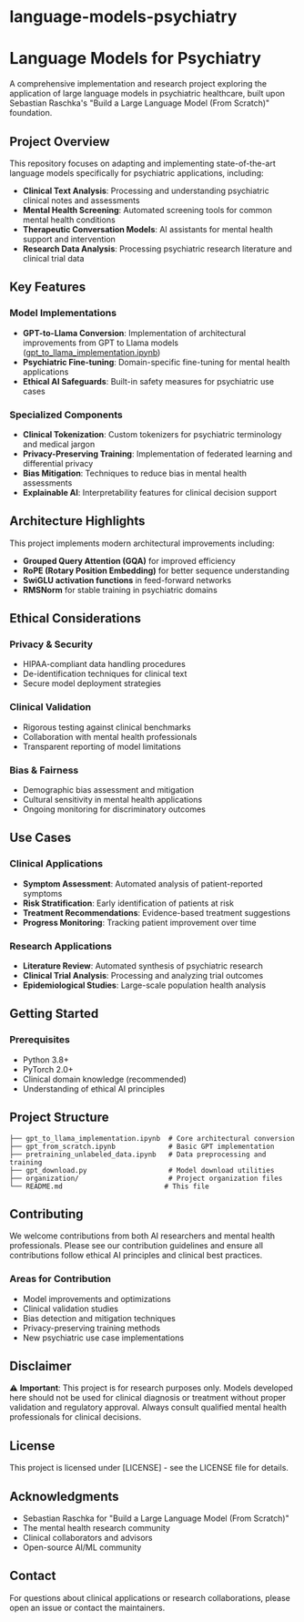 # language-models-psychiatry

# Language Models for Psychiatry

A comprehensive implementation and research project exploring the application of large language models in psychiatric healthcare, built upon Sebastian Raschka's "Build a Large Language Model (From Scratch)" foundation.

## Project Overview

This repository focuses on adapting and implementing state-of-the-art language models specifically for psychiatric applications, including:

- **Clinical Text Analysis**: Processing and understanding psychiatric clinical notes and assessments
- **Mental Health Screening**: Automated screening tools for common mental health conditions
- **Therapeutic Conversation Models**: AI assistants for mental health support and intervention
- **Research Data Analysis**: Processing psychiatric research literature and clinical trial data

## Key Features

### Model Implementations
- **GPT-to-Llama Conversion**: Implementation of architectural improvements from GPT to Llama models ([gpt_to_llama_implementation.ipynb](gpt_to_llama_implementation.ipynb))
- **Psychiatric Fine-tuning**: Domain-specific fine-tuning for mental health applications
- **Ethical AI Safeguards**: Built-in safety measures for psychiatric use cases

### Specialized Components
- **Clinical Tokenization**: Custom tokenizers for psychiatric terminology and medical jargon
- **Privacy-Preserving Training**: Implementation of federated learning and differential privacy
- **Bias Mitigation**: Techniques to reduce bias in mental health assessments
- **Explainable AI**: Interpretability features for clinical decision support

## Architecture Highlights

This project implements modern architectural improvements including:
- **Grouped Query Attention (GQA)** for improved efficiency
- **RoPE (Rotary Position Embedding)** for better sequence understanding
- **SwiGLU activation functions** in feed-forward networks
- **RMSNorm** for stable training in psychiatric domains

## Ethical Considerations

### Privacy & Security
- HIPAA-compliant data handling procedures
- De-identification techniques for clinical text
- Secure model deployment strategies

### Clinical Validation
- Rigorous testing against clinical benchmarks
- Collaboration with mental health professionals
- Transparent reporting of model limitations

### Bias & Fairness
- Demographic bias assessment and mitigation
- Cultural sensitivity in mental health applications
- Ongoing monitoring for discriminatory outcomes

## Use Cases

### Clinical Applications
- **Symptom Assessment**: Automated analysis of patient-reported symptoms
- **Risk Stratification**: Early identification of patients at risk
- **Treatment Recommendations**: Evidence-based treatment suggestions
- **Progress Monitoring**: Tracking patient improvement over time

### Research Applications
- **Literature Review**: Automated synthesis of psychiatric research
- **Clinical Trial Analysis**: Processing and analyzing trial outcomes
- **Epidemiological Studies**: Large-scale population health analysis

## Getting Started

### Prerequisites
- Python 3.8+
- PyTorch 2.0+
- Clinical domain knowledge (recommended)
- Understanding of ethical AI principles

## Project Structure

```
├── gpt_to_llama_implementation.ipynb  # Core architectural conversion
├── gpt_from_scratch.ipynb             # Basic GPT implementation
├── pretraining_unlabeled_data.ipynb   # Data preprocessing and training
├── gpt_download.py                    # Model download utilities
├── organization/                      # Project organization files
└── README.md                         # This file
```

## Contributing

We welcome contributions from both AI researchers and mental health professionals. Please see our contribution guidelines and ensure all contributions follow ethical AI principles and clinical best practices.

### Areas for Contribution
- Model improvements and optimizations
- Clinical validation studies
- Bias detection and mitigation techniques
- Privacy-preserving training methods
- New psychiatric use case implementations

## Disclaimer

⚠️ **Important**: This project is for research purposes only. Models developed here should not be used for clinical diagnosis or treatment without proper validation and regulatory approval. Always consult qualified mental health professionals for clinical decisions.

## License

This project is licensed under [LICENSE] - see the LICENSE file for details.

## Acknowledgments

- Sebastian Raschka for "Build a Large Language Model (From Scratch)"
- The mental health research community
- Clinical collaborators and advisors
- Open-source AI/ML community

## Contact

For questions about clinical applications or research collaborations, please open an issue or contact the maintainers.
